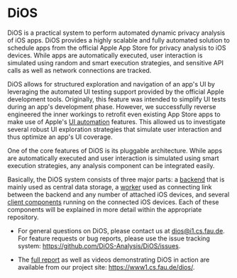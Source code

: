 DiOS
====

DiOS is a practical system to perform automated dynamic privacy analysis of iOS apps. DiOS provides a highly scalable and fully automated solution to schedule apps from the official Apple App Store for privacy analysis to iOS devices. While apps are automatically executed, user interaction is simulated using random and smart execution strategies, and sensitive API calls as well as network connections are tracked.

DiOS allows for structured exploration and navigation of an app's UI by leveraging the automated
UI testing support provided by the official Apple development tools. Originally, this feature was intended to simplify UI tests during an app's development phase. However, we successfully reverse engineered the inner workings to retrofit even existing App Store apps to make use of Apple's [UI automation](http://developer.apple.com/library/ios/#documentation/DeveloperTools/Reference/UIAutomationRef/) features. This allowed us to investigate several robust UI exploration strategies that simulate user interaction and thus optimize an app's UI coverage.

One of the core features of DiOS is its pluggable architecture. While apps are automatically executed and user interaction is simulated using smart execution strategies, any analysis component can be integrated easily.

Basically, the DiOS system consists of three major parts: a [backend](https://github.com/DiOS-Analysis/Backend) that is mainly used as central data storage, a [worker](https://github.com/DiOS-Analysis/Worker) used as connecting link between the backend and any number of attached iOS devices, and several [client components](https://github.com/DiOS-Analysis/Pilot) running on the connected iOS devices. Each of these components will be explained in more detail within the appropriate repository.

* For general questions on DiOS, please contact us at dios@i1.cs.fau.de. For feature requests or bug reports, please use the issue tracking system: https://github.com/DiOS-Analysis/DiOS/issues.

* The [full report](http://opus4.kobv.de/opus4-fau/files/4755/report.pdf) as well as videos demonstrating DiOS in action are available from our project site: https://www1.cs.fau.de/dios/.
